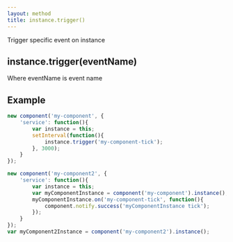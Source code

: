 ```yaml
---
layout: method
title: instance.trigger()
---
```


Trigger specific event on instance

## instance.trigger(eventName)

Where eventName is event name

## Example

```js
new component('my-component', {
	'service': function(){
		var instance = this;
		setInterval(function(){
			instance.trigger('my-component-tick');
		}, 3000);
	}
});

new component('my-component2', {
	'service': function(){
		var instance = this;
		var myComponentInstance = component('my-component').instance();
		myComponentInstance.on('my-component-tick', function(){
			component.notify.success('myComponentInstance tick');
		});
	}
});
var myComponent2Instance = component('my-component2').instance();

```

<script>
new component('my-component', {
	'service': function(){
		var instance = this;
		setInterval(function(){
			instance.trigger('my-component-tick');
		}, 3000);
	}
});

new component('my-component2', {
	'service': function(){
		var instance = this;
		var myComponentInstance = component('my-component').instance();
		myComponentInstance.on('my-component-tick', function(){
			component.notify.success('myComponentInstance tick');
		});
	}
});
var myComponent2Instance = component('my-component2').instance();
</script>
